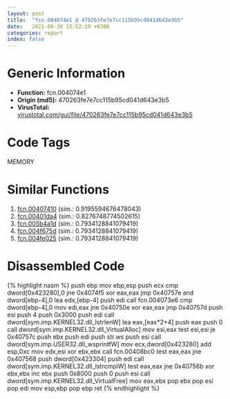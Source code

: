 ```yaml
---
layout: post
title:  "fcn.004074e1 @ 470263fe7e7cc115b95cd041d643e3b5"
date:   2021-08-30 15:52:19 +0300
categories: report
index: false
---
```


# Generic Information
- **Function:** fcn.004074e1
- **Origin (md5):** 470263fe7e7cc115b95cd041d643e3b5
- **VirusTotal:** [virustotal.com/gui/file/470263fe7e7cc115b95cd041d643e3b5][virustotal_ref]

# Code Tags
<span class="tag" id="MEMORY">MEMORY</span>


# Similar Functions

1. [fcn.00407410][similar_1_ref] (sim.: 0.9195594676478043)
2. [fcn.00401da4][similar_2_ref] (sim.: 0.8276748774502615)
3. [fcn.005b4a1d][similar_3_ref] (sim.: 0.7934128841079419)
4. [fcn.004f675d][similar_4_ref] (sim.: 0.7934128841079419)
5. [fcn.004fe025][similar_5_ref] (sim.: 0.7934128841079419)


# Disassembled Code

{% highlight nasm %}
push ebp
mov ebp,esp
push ecx
cmp dword[0x423280],0
jne 0x4074f5
xor eax,eax
jmp 0x40757e
and dword[ebp-4],0
lea edx,[ebp-4]
push edi
call fcn.004073e6
cmp dword[ebp-4],0
mov edi,eax
jne 0x40750e
xor eax,eax
jmp 0x40757d
push esi
push 4
push 0x3000
push edi
call dword[sym.imp.KERNEL32.dll_lstrlenW]
lea eax,[eax*2+4]
push eax
push 0
call dword[sym.imp.KERNEL32.dll_VirtualAlloc]
mov esi,eax
test esi,esi
je 0x40757c
push ebx
push edi
push str._ws_
push esi
call dword[sym.imp.USER32.dll_wsprintfW]
mov ecx,dword[0x423280]
add esp,0xc
mov edx,esi
xor ebx,ebx
call fcn.00408bc0
test eax,eax
jne 0x407568
push dword[0x423304]
push edi
call dword[sym.imp.KERNEL32.dll_lstrcmpiW]
test eax,eax
jne 0x40756b
xor ebx,ebx
inc ebx
push 0x8000
push 0
push esi
call dword[sym.imp.KERNEL32.dll_VirtualFree]
mov eax,ebx
pop ebx
pop esi
pop edi
mov esp,ebp
pop ebp
ret
{% endhighlight %}


[similar_1_ref]: /report/fcn.00407410@470263fe7e7cc115b95cd041d643e3b5
[similar_2_ref]: /report/fcn.00401da4@1123b7aa5760238fe93045e585b8234c
[similar_3_ref]: /report/fcn.005b4a1d@2694aedb5e4f4308d70d56b7790b8855
[similar_4_ref]: /report/fcn.004f675d@ef3a0211d1ddb224667e2aa0d915337b
[similar_5_ref]: /report/fcn.004fe025@557dcbbf2711fedc520328fbbc657056
[virustotal_ref]: https://www.virustotal.com/gui/file/470263fe7e7cc115b95cd041d643e3b5